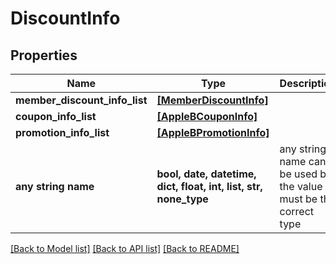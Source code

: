 # DiscountInfo


## Properties
Name | Type | Description | Notes
------------ | ------------- | ------------- | -------------
**member_discount_info_list** | [**[MemberDiscountInfo]**](MemberDiscountInfo.md) |  | [optional] 
**coupon_info_list** | [**[AppleBCouponInfo]**](AppleBCouponInfo.md) |  | [optional] 
**promotion_info_list** | [**[AppleBPromotionInfo]**](AppleBPromotionInfo.md) |  | [optional] 
**any string name** | **bool, date, datetime, dict, float, int, list, str, none_type** | any string name can be used but the value must be the correct type | [optional]

[[Back to Model list]](../README.md#documentation-for-models) [[Back to API list]](../README.md#documentation-for-api-endpoints) [[Back to README]](../README.md)


